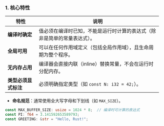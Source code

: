 ### **1. 核心特性**

| 特性           | 说明                                   |
| ------------ | ------------------------------------ |
| **编译时确定**    | 值必须在编译时已知，不能是运行时计算的表达式（除非是简单的常量表达式）。 |
| **全局可用**     | 可以在任何作用域定义（包括全局作用域），且生命周期为整个程序。      |
| **无内存占用**    | 编译器会直接内联（inline）替换常量，不会在运行时分配内存。     |
| **类型必须显式标注** | 必须明确指定类型（如 `const N: i32 = 42;`）。    |
- **命名规范**：通常使用全大写字母和下划线（如 `MAX_SIZE`）。
```rust
const MAX_BUFFER_SIZE: usize = 1024 * 8;  // 编译时可计算的表达式
const PI: f64 = 3.141592653589793;
const GREETING: &str = "Hello, Rust!";
```